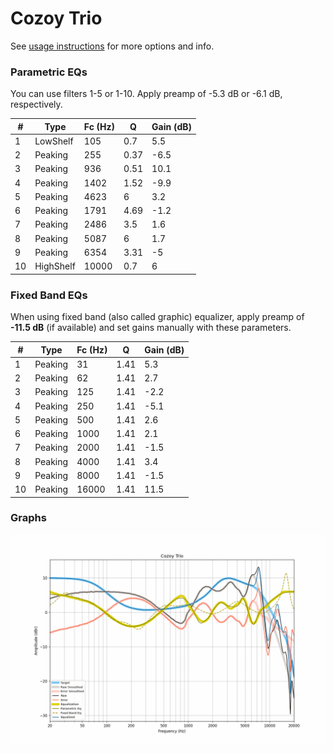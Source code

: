 # Cozoy Trio
See [usage instructions](https://github.com/jaakkopasanen/AutoEq#usage) for more options and info.

### Parametric EQs
You can use filters 1-5 or 1-10. Apply preamp of -5.3 dB or -6.1 dB, respectively.

|   # | Type      |   Fc (Hz) |    Q |   Gain (dB) |
|-----|-----------|-----------|------|-------------|
|   1 | LowShelf  |       105 | 0.7  |         5.5 |
|   2 | Peaking   |       255 | 0.37 |        -6.5 |
|   3 | Peaking   |       936 | 0.51 |        10.1 |
|   4 | Peaking   |      1402 | 1.52 |        -9.9 |
|   5 | Peaking   |      4623 | 6    |         3.2 |
|   6 | Peaking   |      1791 | 4.69 |        -1.2 |
|   7 | Peaking   |      2486 | 3.5  |         1.6 |
|   8 | Peaking   |      5087 | 6    |         1.7 |
|   9 | Peaking   |      6354 | 3.31 |        -5   |
|  10 | HighShelf |     10000 | 0.7  |         6   |

### Fixed Band EQs
When using fixed band (also called graphic) equalizer, apply preamp of **-11.5 dB** (if available) and set gains manually with these parameters.

|   # | Type    |   Fc (Hz) |    Q |   Gain (dB) |
|-----|---------|-----------|------|-------------|
|   1 | Peaking |        31 | 1.41 |         5.3 |
|   2 | Peaking |        62 | 1.41 |         2.7 |
|   3 | Peaking |       125 | 1.41 |        -2.2 |
|   4 | Peaking |       250 | 1.41 |        -5.1 |
|   5 | Peaking |       500 | 1.41 |         2.6 |
|   6 | Peaking |      1000 | 1.41 |         2.1 |
|   7 | Peaking |      2000 | 1.41 |        -1.5 |
|   8 | Peaking |      4000 | 1.41 |         3.4 |
|   9 | Peaking |      8000 | 1.41 |        -1.5 |
|  10 | Peaking |     16000 | 1.41 |        11.5 |

### Graphs
![](./Cozoy%20Trio.png)
